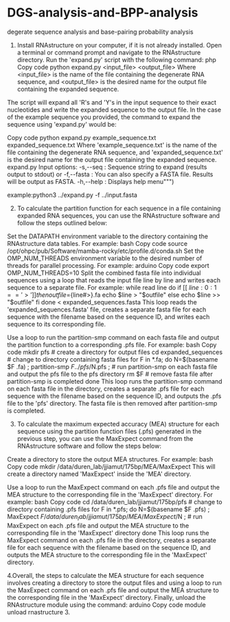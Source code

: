 # DGS-analysis-and-BPP-analysis
degerate sequence analysis and base-pairing probability analysis

 1.  Install RNAstructure on your computer, if it is not already installed.
Open a terminal or command prompt and navigate to the RNAstructure directory.
Run the 'expand.py' script with the following command:
php
Copy code
python expand.py <input_file> <output_file>
Where <input_file> is the name of the file containing the degenerate RNA sequence, and <output_file> is the desired name for the output file containing the expanded sequence.

The script will expand all 'R's and 'Y's in the input sequence to their exact nucleotides and write the expanded sequence to the output file.
In the case of the example sequence you provided, the command to expand the sequence using 'expand.py' would be:

Copy code
python expand.py example_sequence.txt expanded_sequence.txt
Where 'example_sequence.txt' is the name of the file containing the degenerate RNA sequence, and 'expanded_sequence.txt' is the desired name for the output file containing the expanded sequence.
expand.py Input options:
        -s,--seq    : Sequence string to expand (results output to stdout)
               or
        -f,--fasta  : You can also specify a FASTA file. Results will be output as FASTA.
        -h,--help   : Displays help menu""")
 
 example:python3 ../expand.py -f ../input.fasta 



 2.   To calculate the partition function for each sequence in a file containing expanded RNA sequences, you can use the RNAstructure software and follow the steps outlined below:

Set the DATAPATH environment variable to the directory containing the RNAstructure data tables. For example:
bash
Copy code
source /opt/ohpc/pub/Software/mamba-rocky/etc/profile.d/conda.sh
Set the OMP_NUM_THREADS environment variable to the desired number of threads for parallel processing. For example:
arduino
Copy code
export OMP_NUM_THREADS=10
Split the combined fasta file into individual sequences using a loop that reads the input file line by line and writes each sequence to a separate file. For example:
while read line
do
    if [[ ${line:0:1} == '>' ]]
    then
        outfile=${line#>}.fa
        echo $line > "$outfile"
    else
        echo $line >> "$outfile"
    fi
done < expanded_sequences.fasta
This loop reads the 'expanded_sequences.fasta' file, creates a separate fasta file for each sequence with the filename based on the sequence ID, and writes each sequence to its corresponding file.

Use a loop to run the partition-smp command on each fasta file and output the partition function to a corresponding .pfs file. For example:
bash
Copy code
mkdir pfs # create a directory for output files
cd expanded_sequences # change to directory containing fasta files
for F in *.fa; do
    N=$(basename $F .fa) ;
    partition-smp $F ../pfs/$N.pfs ; # run partition-smp on each fasta file and output the pfs file to the pfs directory
    rm $F # remove fasta file after partition-smp is completed
done
This loop runs the partition-smp command on each fasta file in the directory, creates a separate .pfs file for each sequence with the filename based on the sequence ID, and outputs the .pfs file to the 'pfs' directory. The fasta file is then removed after partition-smp is completed.

 3.   To calculate the maximum expected accuracy (MEA) structure for each sequence using the partition function files (.pfs) generated in the previous step, you can use the MaxExpect command from the RNAstructure software and follow the steps below:

Create a directory to store the output MEA structures. For example:
bash
Copy code
mkdir /data/duren_lab/jjiamut/175bp/MEA/MaxExpect
This will create a directory named 'MaxExpect' inside the 'MEA' directory.

Use a loop to run the MaxExpect command on each .pfs file and output the MEA structure to the corresponding file in the 'MaxExpect' directory. For example:
bash
Copy code
cd /data/duren_lab/jjiamut/175bp/pfs # change to directory containing .pfs files
for F in *.pfs; do
    N=$(basename $F .pfs) ;
    MaxExpect $F /data/duren_lab/jjiamut/175bp/MEA/MaxExpect/$N ; # run MaxExpect on each .pfs file and output the MEA structure to the corresponding file in the 'MaxExpect' directory
done
This loop runs the MaxExpect command on each .pfs file in the directory, creates a separate file for each sequence with the filename based on the sequence ID, and outputs the MEA structure to the corresponding file in the 'MaxExpect' directory.

 4.Overall, the steps to calculate the MEA structure for each sequence involves creating a directory to store the output files and using a loop to run the MaxExpect command on each .pfs file and output the MEA structure to the corresponding file in the 'MaxExpect' directory.
Finally, unload the RNAstructure module using the command:
arduino
Copy code
module unload rnastructure
3.
